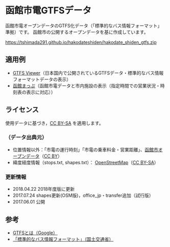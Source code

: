 # 函館市電GTFSデータ
函館市電オープンデータのGTFS化データ（「標準的なバス情報フォーマット」準拠）です。
函館市の公開するオープンデータを基に作成しています。

https://tshimada291.github.io/hakodateshiden/hakodate_shiden_gtfs.zip

## 適用例
* [GTFS Viewer](http://www1.ttn.ne.jp/~shima/ict/opendata/apps/gtfs-viewer/)（日本国内で公開されているGTFSデータ・標準的なバス情報フォーマットデータの表示）
* [函館まっぷ](http://www1.ttn.ne.jp/~shima/ict/opendata/apps/gtfs-viewer/hakodate-map.html)（函館市電データと市内施設の表示（指定時間での営業状況・時刻表の表示に対応））

## ライセンス
使用データに基づき，[CC BY-SA](https://creativecommons.org/licenses/by-sa/2.1/jp/) を適用します。

### （データ出典元）
* 位置情報以外：「市電の運行時刻」「市電の乗車料金・営業距離」、[函館市オープンデータ](http://www.city.hakodate.hokkaido.jp/docs/2016072200055/)（[CC BY](https://creativecommons.org/licenses/by/2.0/)）
* 緯度経度情報（stops.txt, shapes.txt）： [OpenStreetMap](http://openstreetmap.org/copyright)（[CC BY-SA](https://creativecommons.org/licenses/by-sa/2.0/)）

### 更新情報
* 2018.04.22 2018年度版に更新
* 2017.07.24 shapes更新(OSM版)，office_jp・transfer追加（試行版）
* 2017.06.01 公開

## 参考
* [GTFSとは（Google）](https://developers.google.com/transit/gtfs/?hl=ja)
* [「標準的なバス情報フォーマット」（国土交通省）](http://www.mlit.go.jp/sogoseisaku/transport/sosei_transport_tk_000067.html)
